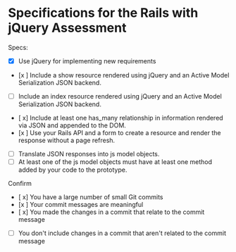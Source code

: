 # Specifications for the Rails with jQuery Assessment

Specs:
- [x] Use jQuery for implementing new requirements
- [x ] Include a show resource rendered using jQuery and an Active Model Serialization JSON backend.
- [ ] Include an index resource rendered using jQuery and an Active Model Serialization JSON backend.
- [ x] Include at least one has_many relationship in information rendered via JSON and appended to the DOM.
- [x ] Use your Rails API and a form to create a resource and render the response without a page refresh.
- [ ] Translate JSON responses into js model objects.
- [ ] At least one of the js model objects must have at least one method added by your code to the prototype.

Confirm
- [ x] You have a large number of small Git commits
- [x ] Your commit messages are meaningful
- [ x] You made the changes in a commit that relate to the commit message
- [ ] You don't include changes in a commit that aren't related to the commit message
